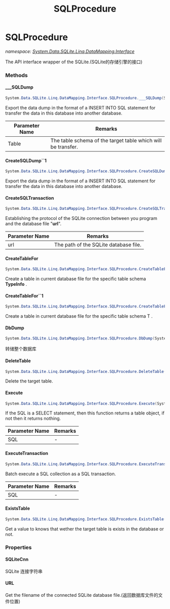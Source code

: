 ﻿---
title: SQLProcedure
---

# SQLProcedure
_namespace: [System.Data.SQLite.Linq.DataMapping.Interface](N-System.Data.SQLite.Linq.DataMapping.Interface.html)_

The API interface wrapper of the SQLite.(SQLite的存储引擎的接口)



### Methods

#### ___SQLDump
```csharp
System.Data.SQLite.Linq.DataMapping.Interface.SQLProcedure.___SQLDump(System.Data.SQLite.Linq.DataMapping.Interface.TableDump[])
```
Export the data dump in the format of a INSERT INTO SQL statement for transfer the data in this database into another database.

|Parameter Name|Remarks|
|--------------|-------|
|Table|The table schema of the target table which will be transfer.|


#### CreateSQLDump``1
```csharp
System.Data.SQLite.Linq.DataMapping.Interface.SQLProcedure.CreateSQLDump``1
```
Export the data dump in the format of a INSERT INTO SQL statement for transfer the data in this database into another database.

#### CreateSQLTransaction
```csharp
System.Data.SQLite.Linq.DataMapping.Interface.SQLProcedure.CreateSQLTransaction(System.String)
```
Establishing the protocol of the SQLite connection between you program and the database file "**url**".

|Parameter Name|Remarks|
|--------------|-------|
|url|The path of the SQLite database file.|


#### CreateTableFor
```csharp
System.Data.SQLite.Linq.DataMapping.Interface.SQLProcedure.CreateTableFor(System.Type)
```
Create a table in current database file for the specific table schema **TypeInfo** .

#### CreateTableFor``1
```csharp
System.Data.SQLite.Linq.DataMapping.Interface.SQLProcedure.CreateTableFor``1
```
Create a table in current database file for the specific table schema T .

#### DbDump
```csharp
System.Data.SQLite.Linq.DataMapping.Interface.SQLProcedure.DbDump(System.String)
```
转储整个数据库

#### DeleteTable
```csharp
System.Data.SQLite.Linq.DataMapping.Interface.SQLProcedure.DeleteTable(System.String)
```
Delete the target table.

#### Execute
```csharp
System.Data.SQLite.Linq.DataMapping.Interface.SQLProcedure.Execute(System.String,System.String[])
```
If the SQL is a SELECT statement, then this function returns a table object, if not then it returns nothing.

|Parameter Name|Remarks|
|--------------|-------|
|SQL|-|


#### ExecuteTransaction
```csharp
System.Data.SQLite.Linq.DataMapping.Interface.SQLProcedure.ExecuteTransaction(System.String[])
```
Batch execute a SQL collection as a SQL transaction.

|Parameter Name|Remarks|
|--------------|-------|
|SQL|-|


#### ExistsTable
```csharp
System.Data.SQLite.Linq.DataMapping.Interface.SQLProcedure.ExistsTable(System.Type)
```
Get a value to knows that wether the target table is exists in the database or not.


### Properties

#### SQLiteCnn
SQLite 连接字符串
#### URL
Get the filename of the connected SQLite database file.(返回数据库文件的文件位置)

